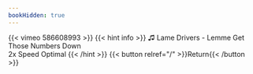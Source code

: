 ```yaml
---
bookHidden: true
---
```


{{< vimeo 586608993 >}}
{{< hint info >}}
♫ Lame Drivers - Lemme Get Those Numbers Down  
2x Speed Optimal
{{< /hint >}}
{{< button relref="/" >}}Return{{< /button >}}
